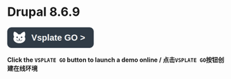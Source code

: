 # Drupal 8.6.9

<a href="https://www.vsplate.com/?docker-compose=https://github.com/vsplate/dcenvs/drupal/8.6.9"><img alt="VSPLATE GO" src="https://raw.githubusercontent.com/vsplate/images/master/vsgo_btn.png" width="200px"></a>

**Click the `VSPLATE GO` button to launch a demo online / 点击`VSPLATE GO`按钮创建在线环境**